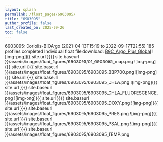 ```yaml
---
layout: splash
permalink: /float_pages/6903095/
title: "6903095"
author_profile: false
last_created_on: 2025-09-26
toc: false
---
```

 
6903095: Coriolis-BIOArgo (2021-04-13T15:19 to 2022-09-17T22:55)
185 profiles completed
Individual float file download: [BGC_Argo_Plus_Global](https://ftp.soest.hawaii.edu/bgc_argo_plus/Individual_Floats/outliers_removed/6903095_Sprof_processed.nc)
![img-png]({{ site.url }}{{ site.baseurl }}/assets/images/float_figures/6903095/01_6903095_map.png
![img-png]({{ site.url }}{{ site.baseurl }}/assets/images/float_figures/6903095/6903095_BBP700.png
![img-png]({{ site.url }}{{ site.baseurl }}/assets/images/float_figures/6903095/6903095_CHLA.png
![img-png]({{ site.url }}{{ site.baseurl }}/assets/images/float_figures/6903095/6903095_CHLA_FLUORESCENCE.png
![img-png]({{ site.url }}{{ site.baseurl }}/assets/images/float_figures/6903095/6903095_DOXY.png
![img-png]({{ site.url }}{{ site.baseurl }}/assets/images/float_figures/6903095/6903095_PRES.png
![img-png]({{ site.url }}{{ site.baseurl }}/assets/images/float_figures/6903095/6903095_PSAL.png
![img-png]({{ site.url }}{{ site.baseurl }}/assets/images/float_figures/6903095/6903095_TEMP.png
